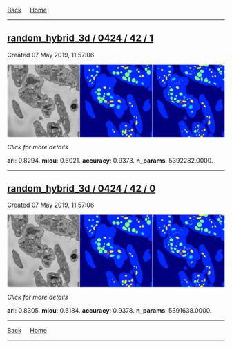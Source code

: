 
[Back](..)&nbsp;&nbsp;&nbsp;&nbsp;&nbsp;[Home](https://leapmanlab.github.io/snapshots)

---

<div class="summary"><a href="1"><h2>random_hybrid_3d / 0424 / 42 / 1</h2></a><p>Created 07 May 2019, 11:57:06
</p><a href="1"><img src="1/media/summary.png" align="center"></a><p>
<i>Click for more details</i>
</p></div>

**ari**: 0.8294. **miou**: 0.6021. **accuracy**: 0.9373. **n_params**: 5392282.0000. 

---

<div class="summary"><a href="0"><h2>random_hybrid_3d / 0424 / 42 / 0</h2></a><p>Created 07 May 2019, 11:57:06
</p><a href="0"><img src="0/media/summary.png" align="center"></a><p>
<i>Click for more details</i>
</p></div>

**ari**: 0.8305. **miou**: 0.6184. **accuracy**: 0.9378. **n_params**: 5391638.0000. 

---

[Back](..)&nbsp;&nbsp;&nbsp;&nbsp;&nbsp;[Home](https://leapmanlab.github.io/snapshots)

---